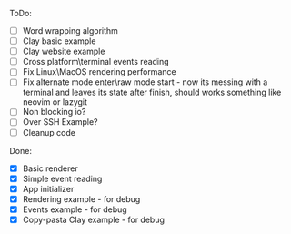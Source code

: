 ToDo:
- [ ] Word wrapping algorithm
- [ ] Clay basic example
- [ ] Clay website example
- [ ] Cross platform\terminal events reading
- [ ] Fix Linux\MacOS rendering performance
- [ ] Fix alternate mode enter\raw mode start
        - now its messing with a terminal and leaves its state after finish, should works something like neovim or lazygit
- [ ] Non blocking io?
- [ ] Over SSH Example?
- [ ] Cleanup code

Done:
- [x] Basic renderer
- [x] Simple event reading
- [x] App initializer
- [x] Rendering example - for debug
- [x] Events example - for debug
- [x] Copy-pasta Clay example - for debug
